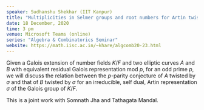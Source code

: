 ```yaml
---
speaker: Sudhanshu Shekhar (IIT Kanpur)
title: "Multiplicities in Selmer groups and root numbers for Artin twists"
date: 18 December, 2020
time: 3 pm
venue: Microsoft Teams (online)
series: "Algebra & Combinatorics Seminar"
website: https://math.iisc.ac.in/~khare/algcomb20-23.html
---
```


Given a Galois extension of number fields $K/F$ and two elliptic curves $A$
and $B$ with equivalent residual Galois representation mod $p$, for an odd
prime $p$, we will discuss the relation between the $p$-parity conjecture of
$A$ twisted by $\sigma$ and that of $B$ twisted by $\sigma$ for an irreducible,
self dual, Artin representation $\sigma$ of the Galois group of $K/F$. 

This is a joint work with Somnath Jha and Tathagata Mandal.
